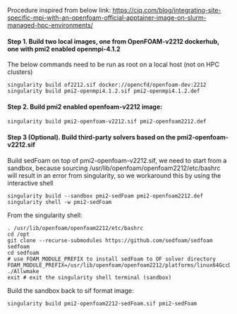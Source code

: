 Procedure inspired from below link:
https://ciq.com/blog/integrating-site-specific-mpi-with-an-openfoam-official-apptainer-image-on-slurm-managed-hpc-environments/

#### Step 1. Build two local images, one from OpenFOAM-v2212 dockerhub, one with pmi2 enabled openmpi-4.1.2
The below commands need to be run as root on a local host (not on HPC clusters)
```
singularity build of2212.sif docker://opencfd/openfoam-dev:2212
singularity build pmi2-openmpi4.1.2.sif pmi2-openmpi4.1.2.def
```
#### Step 2. Build pmi2 enabled openfoam-v2212 image:
```
singularity build pmi2-openfoam-v2212.sif pmi2-openfoam2212.def
```

#### Step 3 (Optional). Build third-party solvers based on the pmi2-openfoam-v2212.sif
Build sedFoam on top of pmi2-openfoam-v2212.sif, we need to start from a sandbox, because sourcing /usr/lib/openfoam/openfoam2212/etc/bashrc will result in an error from singularity, so we workaround this by using the interactive shell
```
singularity build --sandbox pmi2-sedFoam pmi2-openfoam2212.def
singularity shell -w pmi2-sedFoam
```
From the singularity shell:
```
. /usr/lib/openfoam/openfoam2212/etc/bashrc
cd /opt
git clone --recurse-submodules https://github.com/sedfoam/sedfoam sedfoam
cd sedfoam
# use FOAM_MODULE_PREFIX to install sedFoam to OF solver directory
FOAM_MODULE_PREFIX=/usr/lib/openfoam/openfoam2212/platforms/linux64GccDPInt32Opt/ ./Allwmake
exit # exit the singularity shell terminal (sandbox)
```
Build the sandbox back to sif format image:
```
singularity build pmi2-openfoam2212-sedFoam.sif pmi2-sedFoam
```
